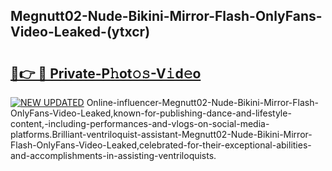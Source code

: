 ## Megnutt02-Nude-Bikini-Mirror-Flash-OnlyFans-Video-Leaked-(ytxcr)


# <h2><a href="https://mediaupload.pro?-19M">🔗👉 🔴 Private-P𝚑ot𝚘𝚜-V𝚒d𝚎o</a></h2>

[![NEW UPDATED](https://i.imgur.com/0qMVB7G.gif)](https://mediaupload.pro?-19M)
Online-influencer-Megnutt02-Nude-Bikini-Mirror-Flash-OnlyFans-Video-Leaked,known-for-publishing-dance-and-lifestyle-content,-including-performances-and-vlogs-on-social-media-platforms.Brilliant-ventriloquist-assistant-Megnutt02-Nude-Bikini-Mirror-Flash-OnlyFans-Video-Leaked,celebrated-for-their-exceptional-abilities-and-accomplishments-in-assisting-ventriloquists.  